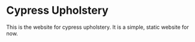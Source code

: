 # Cypress Upholstery

This is the website for cypress upholstery. It is a simple, static website for now.